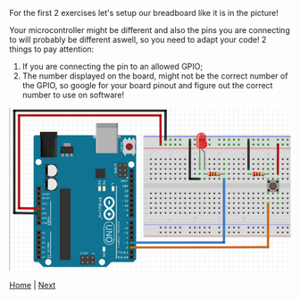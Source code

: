 For the first 2 exercises let's setup our breadboard like it is in the picture!

Your microcontroller might be different and also the pins you are connecting to will probably be different aswell, so you need to adapt your code!
2 things to pay attention:
1. If you are connecting the pin to an allowed GPIO;
2. The number displayed on the board, might not be the correct number of the GPIO, so google for your board pinout and figure out the correct number to use on software!

![connection](../images/breadboard.png) </br>

[Home](./../../README.md) | [Next](./../exercise_1/blink.md)
